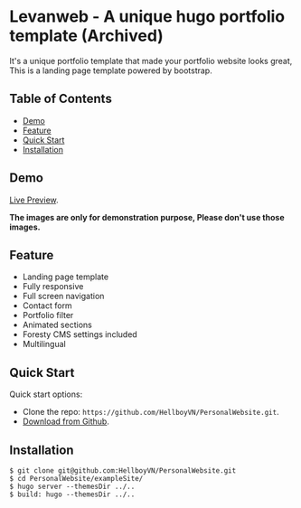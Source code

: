 # Levanweb - A unique hugo portfolio template (Archived)

It's a unique portfolio template that made your portfolio website looks great, This is a landing page template powered by bootstrap.

## Table of Contents

- [Demo](#demo)
- [Feature](#feature)
- [Quick Start](#quick-start)
- [Installation](#installation)

## Demo

[Live Preview](https://somrat.netlify.com/).

**The images are only for demonstration purpose, Please don't use those images.**

## Feature

- Landing page template
- Fully responsive
- Full screen navigation
- Contact form
- Portfolio filter
- Animated sections
- Foresty CMS settings included
- Multilingual

## Quick Start
Quick start options:

- Clone the repo: `https://github.com/HellboyVN/PersonalWebsite.git`.
- [Download from Github](https://github.com/HellboyVN/PersonalWebsite/archive/master.zip).

## Installation

```
$ git clone git@github.com:HellboyVN/PersonalWebsite.git
$ cd PersonalWebsite/exampleSite/
$ hugo server --themesDir ../..
$ build: hugo --themesDir ../..

```